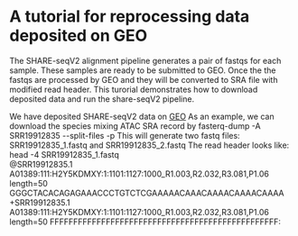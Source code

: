 # A tutorial for reprocessing data deposited on GEO
The SHARE-seqV2 alignment pipeline generates a pair of fastqs for each sample. These samples are ready to be submitted to GEO. Once the the fastqs are processed by GEO and they will be converted to SRA file with modified read header. This turorial demonstrates how to download deposited data and run the share-seqV2 pipeline.

We have deposited SHARE-seqV2 data on [GEO](https://www.ncbi.nlm.nih.gov/geo/query/acc.cgi?acc=GSE207308)
As an example, we can download the species mixing ATAC SRA record by fasterq-dump -A SRR19912835 --split-files  -p
This will generate two fastq files: SRR19912835_1.fastq and SRR19912835_2.fastq
The read header looks like:
head -4 SRR19912835_1.fastq\
@SRR19912835.1 A01389:111:H2Y5KDMXY:1:1101:1127:1000_R1.003,R2.032,R3.081,P1.06 length=50
GGGCTACACAGAGAAACCCTGTCTCGAAAAACAAACAAAACAAAACAAAA
+SRR19912835.1 A01389:111:H2Y5KDMXY:1:1101:1127:1000_R1.003,R2.032,R3.081,P1.06 length=50
FFFFFFFFFFFFFFFFFFFFFFFFFFFFFFFFFFFFFFFFFFFFFFFFF:

